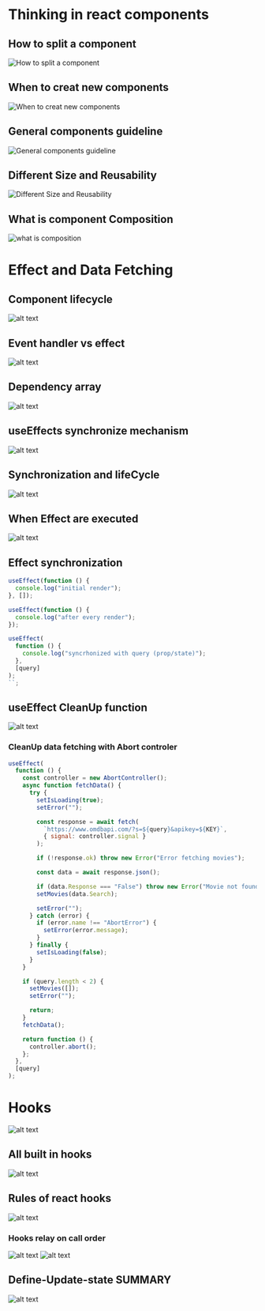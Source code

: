 # Thinking in react components

## How to split a component

![How to split a component](<how to split a component.png>)

## When to creat new components

![When to creat new components](when-to-create-a-new-components.png)

## General components guideline

![ General components guideline](general-components-guideline.png)

## Different Size and Reusability

![ Different Size and Reusability](differentSize-and-Reusability.png)

## What is component Composition

![what is composition](what-is-composition.png)

# Effect and Data Fetching

## Component lifecycle

![alt text](component-lifeCycle.png)

## Event handler vs effect

![alt text](eventHandler-vs-effect.png)

## Dependency array

![alt text](dependency-array.png)

## useEffects synchronize mechanism

![alt text](use-effect-synchronize-mechanism.png)

## Synchronization and lifeCycle

![alt text](synchronization-and-lifeCycle.png)

## When Effect are executed

![alt text](when-are-effect-executed.png)

## Effect synchronization

```js
useEffect(function () {
  console.log("initial render");
}, []);

useEffect(function () {
  console.log("after every render");
});

useEffect(
  function () {
    console.log("syncrhonized with query (prop/state)");
  },
  [query]
);
``;
```

## useEffect CleanUp function

![alt text](use-Effect-clean-up-fn.png)

### CleanUp data fetching with **Abort controler**

```js
useEffect(
  function () {
    const controller = new AbortController();
    async function fetchData() {
      try {
        setIsLoading(true);
        setError("");

        const response = await fetch(
          `https://www.omdbapi.com/?s=${query}&apikey=${KEY}`,
          { signal: controller.signal }
        );

        if (!response.ok) throw new Error("Error fetching movies");

        const data = await response.json();

        if (data.Response === "False") throw new Error("Movie not found");
        setMovies(data.Search);

        setError("");
      } catch (error) {
        if (error.name !== "AbortError") {
          setError(error.message);
        }
      } finally {
        setIsLoading(false);
      }
    }

    if (query.length < 2) {
      setMovies([]);
      setError("");

      return;
    }
    fetchData();

    return function () {
      controller.abort();
    };
  },
  [query]
);
```

# Hooks

![alt text](react-hooks.png)

## All built in hooks

![alt text](all-buitIn-hooks.png)

## Rules of react hooks

![alt text](rules-of-react-hooks.png)

### Hooks relay on call order

![alt text](hooks-relay-callorder.png)
![alt text](hooks-relay-correctOrder.png)

## Define-Update-state SUMMARY

![alt text](define-update-state-summary.png)
